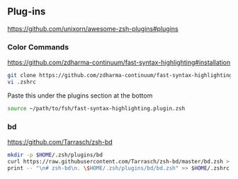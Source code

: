 

## Plug-ins
https://github.com/unixorn/awesome-zsh-plugins#plugins

### Color Commands
https://github.com/zdharma-continuum/fast-syntax-highlighting#installation
```bash
git clone https://github.com/zdharma-continuum/fast-syntax-highlighting ~/path/to/fsh
vi .zshrc
```

Paste this under the plugins section at the bottom
```bash
source ~/path/to/fsh/fast-syntax-highlighting.plugin.zsh
```

### bd
https://github.com/Tarrasch/zsh-bd
```bash
mkdir -p $HOME/.zsh/plugins/bd
curl https://raw.githubusercontent.com/Tarrasch/zsh-bd/master/bd.zsh > $HOME/.zsh/plugins/bd/bd.zsh
print -- "\n# zsh-bd\n. \$HOME/.zsh/plugins/bd/bd.zsh" >> $HOME/.zshrc
```

